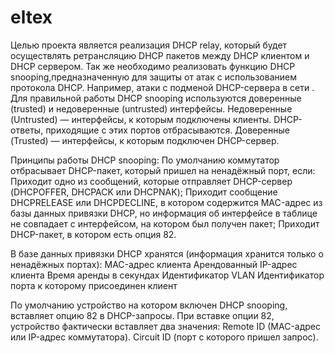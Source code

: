 # eltex
  Целью проекта является реализация DHCP relay, который будет осуществлять ретрансляцию DHCP пакетов между DHCP клиентом и DHCP сервером.
Так же необходимо реализовать функцию DHCP snooping,предназначенную для защиты от атак с использованием протокола DHCP. Например, атаки 
с подменой DHCP-сервера в сети . 
Для правильной работы DHCP snooping используются доверенные (trusted) и недоверенные (untrusted) интерфейсы. Недоверенные (Untrusted) 
— интерфейсы, к которым подключены клиенты. DHCP-ответы, приходящие с этих портов отбрасываются. Доверенные (Trusted) — интерфейсы, 
к которым подключен DHCP-сервер.

  Принципы работы DHCP snooping:
    По умолчанию коммутатор отбрасывает DHCP-пакет, который пришел на ненадёжный порт, если:
      Приходит одно из сообщений, которые отправляет DHCP-сервер (DHCPOFFER, DHCPACK или DHCPNAK);
      Приходит сообщение DHCPRELEASE или DHCPDECLINE, в котором содержится MAC-адрес из базы данных привязки DHCP, но информация 
      об интерфейсе в таблице не совпадает с интерфейсом, на котором был получен пакет;
      Приходит DHCP-пакет, в котором есть опция 82.
		
  В базе данных привязки DHCP хранятся (информация хранится только о ненадёжных портах):
    MAC-адрес клиента
    Арендованный IP-адрес клиента
    Время аренды в секундах
    Идентификатор VLAN
    Идентификатор порта к которому присоединен клиент

По умолчанию устройство на котором включен DHCP snooping, вставляет опцию 82 в DHCP-запросы. 
При вставке опции 82, устройство фактически вставляет два значения:
  Remote ID (MAC-адрес или IP-адрес коммутатора). 
  Circuit ID (порт с которого пришел запрос). 
